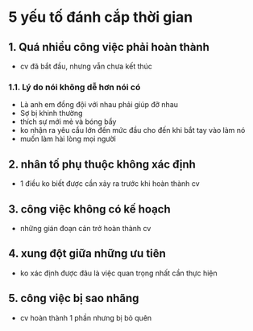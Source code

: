 # 5 yếu tố đánh cắp thời gian
## 1. Quá nhiều công việc phải hoàn thành
- cv đã bắt đầu, nhưng vẫn chưa kết thúc
### 1.1. Lý do nói không dễ hơn nói có
- Là anh em đồng đội với nhau phải giúp đỡ nhau
- Sợ bị khinh thường
- thích sự mới mẻ và bóng bẩy
- ko nhận ra yêu cầu lớn đến mức đầu cho đến khi bắt tay vào làm nó
- muốn làm hài lòng mọi người

## 2. nhân tố phụ thuộc không xác định
- 1 điều ko biết được cần xảy ra trước khi hoàn thành cv
## 3. công việc không có kế hoạch
- những gián đoạn cản trở hoàn thành cv
## 4. xung đột giữa những ưu tiên
-  ko xác định được đâu là việc quan trọng nhất cần thực hiện
## 5. công việc bị sao nhãng
- cv hoàn thành 1 phần nhưng bị bỏ quên


